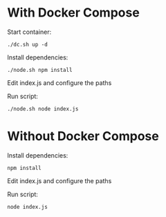 # With Docker Compose

Start container:

`./dc.sh up -d`

Install dependencies:

`./node.sh npm install`

Edit index.js and configure the paths

Run script:

`./node.sh node index.js`

# Without Docker Compose

Install dependencies:

`npm install`

Edit index.js and configure the paths

Run script:

`node index.js`
